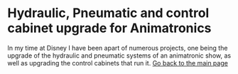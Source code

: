 # Hydraulic, Pneumatic and control cabinet upgrade for Animatronics

In my time at Disney I have been apart of numerous projects, one being the upgrade of the hydraulic and pneumatic systems of an animatronic show, as well as upgrading the control cabinets that run it.
[Go back to the main page](README.md)
